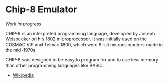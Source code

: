 # Chip-8 Emulator

*Work in progress*

CHIP-8 is an interpreted programming language, developed by Joseph Weisbecker on his 1802 microprocessor. It was initially used on the COSMAC VIP and Telmac 1800, which were 8-bit microcomputers made in the mid-1970s.

CHIP-8 was designed to be easy to program for and to use less memory than other programming languages like BASIC.

- [Wikipedia](https://en.wikipedia.org/wiki/CHIP-8#)
